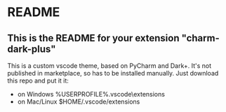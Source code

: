 # README
## This is the README for your extension "charm-dark-plus"
This is a custom vscode theme, based on PyCharm and Dark+. It's not published in marketplace, so has to be installed manually. 
Just download this repo and put it it:

* on Windows %USERPROFILE%\.vscode\extensions
* on Mac/Linux $HOME/.vscode/extensions


